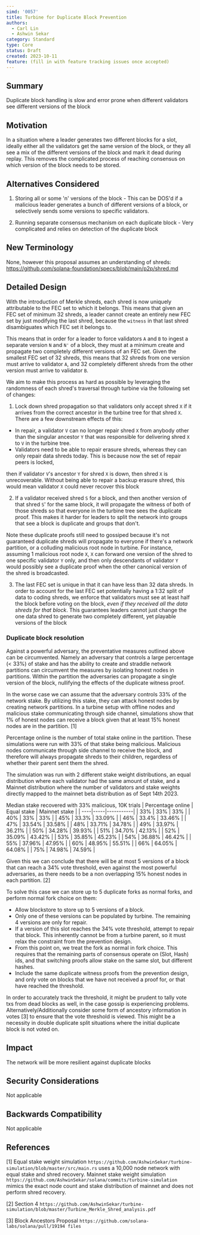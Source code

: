 ```yaml
---
simd: '0057'
title: Turbine for Duplicate Block Prevention
authors:
  - Carl Lin
  - Ashwin Sekar
category: Standard
type: Core
status: Draft
created: 2023-10-11
feature: (fill in with feature tracking issues once accepted)
---
```


## Summary

Duplicate block handling is slow and error prone when different validators see
different versions of the block

## Motivation

In a situation where a leader generates two different blocks for a slot, ideally
either all the validators get the same version of the block, or they all see a
mix of the different versions of the block and mark it dead during replay. This
removes the complicated process of reaching consensus on which version of the
block needs to be stored.

## Alternatives Considered

1. Storing all or some 'n' versions of the block - This can be DOS'd if a
malicious leader generates a bunch of different versions of a block, or
selectively sends some versions to specific validators.

2. Running separate consensus mechanism on each duplicate block - Very
complicated and relies on detection of the duplicate block

## New Terminology

None, however this proposal assumes an understanding of shreds:
https://github.com/solana-foundation/specs/blob/main/p2p/shred.md

## Detailed Design

With the introduction of Merkle shreds, each shred is now uniquely attributable
to the FEC set to which it belongs. This means that given an FEC set of minimum
32 shreds, a leader cannot create an entirely new FEC set by just modifying the
last shred, because the `witness` in that last shred disambiguates which FEC set
it belongs to.

This means that in order for a leader to force validators `A` and `B` to ingest
a separate version `N` and `N'` of a block, they must at a minimum create and
propagate two completely different versions of an FEC set. Given the smallest
FEC set of 32 shreds, this means that 32 shreds from one version must arrive to
validator `A`, and 32 completely different shreds from the other version must
arrive to validator `B`.

We aim to make this process as hard as possible by leveraging the randomness of
each shred's traversal through turbine via the following set of changes:

1. Lock down shred propagation so that validators only accept shred `X` if it
arrives from the correct ancestor in the turbine tree for that shred `X`. There
are a few downstream effects of this:

 - In repair, a validator `V` can no longer repair shred `X` from anybody other
 than the singular ancestor `Y` that was responsible for delivering shred `X` to
 `V` in the turbine tree.
 - Validators need to be able to repair erasure shreds, whereas they can only
repair data shreds today. This is because now the set of repair peers is locked,

then if validator `V`'s ancestor `Y` for shred `X` is down, then shred `X` is
unrecoverable. Without being able to repair a backup erasure shred, this would
mean validator `X` could never recover this block

2. If a validator received shred `S` for a block, and then another version of
that shred `S`' for the same block, it will propagate the witness of both of
those shreds so that everyone in the turbine tree sees the duplicate proof. This
makes it harder for leaders to split the network into groups that see a block is
duplicate and groups that don't.

Note these duplicate proofs still need to gossiped because it's not guaranteed
duplicate shreds will propagate to everyone if there's a network partition, or
a colluding malicious root node in turbine. For instance, assuming 1 malicious
root node `X`, `X` can forward one version of the shred to one specific
validator `Y` only, and then only descendants of validator `Y` would possibly
see a duplicate proof when the other canonical version of the shred is
broadcasted.

3. The last FEC set is unique in that it can have less than 32 data shreds.
In order to account for the last FEC set potentially having a 1:32 split of
data to coding shreds, we enforce that validators must see at least half the
block before voting on the block, *even if they received all the data shreds for
that block*. This guarantees leaders cannot just change the one data shred to
generate two completely different, yet playable versions of the block

### Duplicate block resolution

Against a powerful adversary, the preventative measures outlined above can be
circumvented. Namely an adversary that controls a large percentage (< 33%) of
stake and has the ability to create and straddle network partitions can
circumvent the measures by isolating honest nodes in partitions.
Within the partition the adversaries can propagate a single version of the
block, nullifying the effects of the duplicate witness proof.

In the worse case we can assume that the adversary controls 33% of the network
stake. By utilizing this stake, they can attack honest nodes by creating network
partitions. In a turbine setup with offline nodes and malicious stake
communicating through side channel, simulations show that 1% of honest nodes can
receive a block given that at least 15% honest nodes are in the partition. [1]

Percentage online is the number of total stake online in the partition. These
simulations were run with 33% of that stake being malicious. Malicious nodes
communicate through side channel to receive the block, and therefore will always
propagate shreds to their children, regardless of whether their parent sent them
the shred.

The simulation was run with 2 different stake weight distributions, an equal
distribution where each validator had the same amount of stake, and a Mainnet
distribution where the number of validators and stake weights directly mapped
to the mainnet beta distribution as of Sept 14th 2023.

Median stake recovered with 33% malicious, 10K trials
| Percentage online | Equal stake | Mainnet stake |
| ----|-----|-----------|
| 33% | 33% | 33%       |
| 40% | 33% | 33%       |
| 45% | 33.3% | 33.09%  |
| 46% | 33.4% | 33.46%  |
| 47% | 33.54% | 33.58% |
| 48% | 33.71% | 34.78% |
| 49% | 33.97% | 36.21% |
| 50% | 34.28% | 39.93% |
| 51% | 34.70% | 42.13% |
| 52% | 35.09% | 43.42% |
| 53% | 35.85% | 45.23% |
| 54% | 36.88% | 46.42% |
| 55% | 37.96% | 47.95% |
| 60% | 48.95% | 55.51% |
| 66% | 64.05% | 64.08% |
| 75% | 74.98% | 74.59% |

Given this we can conclude that there will be at most 5 versions of a block that
can reach a 34% vote threshold, even against the most powerful adversaries, as
there needs to be a non overlapping 15% honest nodes in each partition. [2]

To solve this case we can store up to 5 duplicate forks as normal forks, and
perform normal fork choice on them:

- Allow blockstore to store up to 5 versions of a block.
- Only one of these versions can be populated by turbine. The remaining 4
  versions are only for repair.
- If a version of this slot reaches the 34% vote threshold, attempt to repair
that block. This inherently cannot be from a turbine parent, so it must relax
the constraint from the prevention design.
- From this point on, we treat the fork as normal in fork choice. This requires
that the remaining parts of consensus operate on (Slot, Hash) ids, and that
switching proofs allow stake on the same slot, but different hashes.
- Include the same duplicate witness proofs from the prevention design, and only
vote on blocks that we have not received a proof for, or that have reached the
threshold.

In order to accurately track the threshold, it might be prudent to tally vote
txs from dead blocks as well, in the case gossip is experiencing problems.
Alternatively/Additionally consider some form of ancestory information in votes
[3] to ensure that the vote threshold is viewed. This might be a necessity in
double duplicate split situations where the initial duplicate block is not voted
on.

## Impact

The network will be more resilient against duplicate blocks

## Security Considerations

Not applicable

## Backwards Compatibility

Not applicable

## References

[1] Equal stake weight simulation
    `https://github.com/AshwinSekar/turbine-simulation/blob/master/src/main.rs`
    uses a 10,000 node network with equal stake and shred recovery. Mainnet
    stake weight simulation
    `https://github.com/AshwinSekar/solana/commits/turbine-simulation` mimics
    the exact node count and stake distribution of mainnet and does not perform
    shred recovery.

[2] Section 4
`https://github.com/AshwinSekar/turbine-simulation/blob/master/Turbine_Merkle_Shred_analysis.pdf`

[3] Block Ancestors Proposal
`https://github.com/solana-labs/solana/pull/19194 files`

